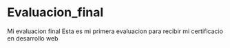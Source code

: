 # Evaluacion_final
Mi evaluacion final
Esta es mi primera evaluacion para recibir mi certificacio en desarrollo web
